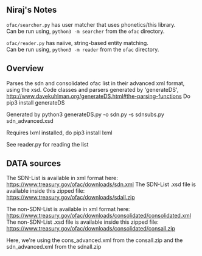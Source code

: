 Niraj's Notes
------------
`ofac/searcher.py` has user matcher that uses phonetics/this library. \
Can be run using, `python3 -m searcher` from the `ofac` directory.

`ofac/reader.py` has naiive, string-based entity matching. \
Can be run using, `python3 -m reader` from the `ofac` directory.

Overview
------------
Parses the sdn and consolidated ofac list in their advanced xml format, using the xsd. 
Code classes and parsers generated by 'generateDS', http://www.davekuhlman.org/generateDS.html#the-parsing-functions
Do pip3 install generateDS 

Generated by
   python3 generateDS.py -o sdn.py -s sdnsubs.py sdn\_advanced.xsd 

Requires lxml installed, do pip3 install lxml

See reader.py for reading the list


DATA sources
-----------

The SDN-List is available in xml format here:
https://www.treasury.gov/ofac/downloads/sdn.xml
The SDN-List .xsd file is available inside this zipped file:
https://www.treasury.gov/ofac/downloads/sdall.zip

The non-SDN-List is available in xml format here:
https://www.treasury.gov/ofac/downloads/consolidated/consolidated.xml
The non-SDN-List .xsd file is available inside this zipped file:
https://www.treasury.gov/ofac/downloads/consolidated/consall.zip

Here, we're using the cons_advanced.xml from the consall.zip
and the sdn_advanced.xml from the sdnall.zip
